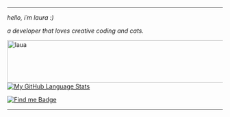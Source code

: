  ------------
  
<p><i>hello, i´m laura :)</i></p>
<p><i>a developer that loves creative coding and cats.</i></p>

 <img align="left" alt="laua" height="100" width="700" src="https://64.media.tumblr.com/c307324c2d54e99ab63dcd1e38f9bef6/e6741a811bf17636-f8/s1280x1920/0869ded6d8b98a296be90934e4826e42ea6ee7d2.gifv">

  <br>
  <br>
  


[![My GitHub Language Stats](https://github-readme-stats.vercel.app/api/top-langs/?username=ff0rever&layout=compact&langs_count=5&theme=material-palenight)]()


  
 [![Find me Badge](https://img.shields.io/badge/-find%20me%20elsewhere!-blueviolet)](https://linktr.ee/ff0rever)
 
 ------------
